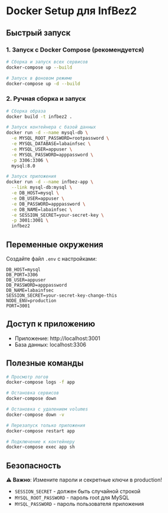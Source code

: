 # Docker Setup для InfBez2

## Быстрый запуск

### 1. Запуск с Docker Compose (рекомендуется)

```bash
# Сборка и запуск всех сервисов
docker-compose up --build

# Запуск в фоновом режиме
docker-compose up -d --build
```

### 2. Ручная сборка и запуск

```bash
# Сборка образа
docker build -t infbez2 .

# Запуск контейнера с базой данных
docker run -d --name mysql-db \
  -e MYSQL_ROOT_PASSWORD=rootpassword \
  -e MYSQL_DATABASE=labainfsec \
  -e MYSQL_USER=appuser \
  -e MYSQL_PASSWORD=apppassword \
  -p 3306:3306 \
  mysql:8.0

# Запуск приложения
docker run -d --name infbez-app \
  --link mysql-db:mysql \
  -e DB_HOST=mysql \
  -e DB_USER=appuser \
  -e DB_PASSWORD=apppassword \
  -e DB_NAME=labainfsec \
  -e SESSION_SECRET=your-secret-key \
  -p 3001:3001 \
  infbez2
```

## Переменные окружения

Создайте файл `.env` с настройками:

```env
DB_HOST=mysql
DB_PORT=3306
DB_USER=appuser
DB_PASSWORD=apppassword
DB_NAME=labainfsec
SESSION_SECRET=your-secret-key-change-this
NODE_ENV=production
PORT=3001
```

## Доступ к приложению

- Приложение: http://localhost:3001
- База данных: localhost:3306

## Полезные команды

```bash
# Просмотр логов
docker-compose logs -f app

# Остановка сервисов
docker-compose down

# Остановка с удалением volumes
docker-compose down -v

# Перезапуск только приложения
docker-compose restart app

# Подключение к контейнеру
docker-compose exec app sh
```

## Безопасность

⚠️ **Важно**: Измените пароли и секретные ключи в production!

- `SESSION_SECRET` - должен быть случайной строкой
- `MYSQL_ROOT_PASSWORD` - пароль root для MySQL
- `MYSQL_PASSWORD` - пароль пользователя приложения

